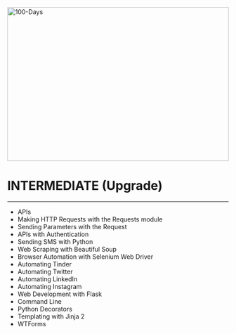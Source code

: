 <img alt="100-Days" width="100%" height="350" src="https://github.com/Rachamv/100-Days-In-Python/blob/master/src/img/Upgrade%2B.jpg" />

# INTERMEDIATE (Upgrade)
---

* APIs
* Making HTTP Requests with the Requests module
* Sending Parameters with the Request
* APIs with Authentication
* Sending SMS with Python
* Web Scraping with Beautiful Soup
* Browser Automation with Selenium Web Driver
* Automating Tinder
* Automating Twitter
* Automating LinkedIn
* Automating Instagram
* Web Development with Flask
* Command Line
* Python Decorators
* Templating with Jinja 2
* WTForms